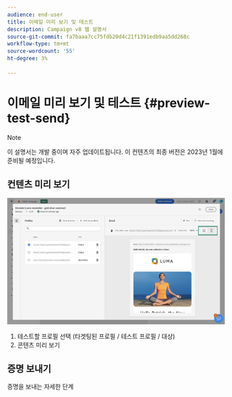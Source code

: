 ```yaml
---
audience: end-user
title: 이메일 미리 보기 및 테스트
description: Campaign v8 웹 설명서
source-git-commit: fa7baaa7cc75fdb20d4c21f1391edb9aa5dd268c
workflow-type: tm+mt
source-wordcount: '55'
ht-degree: 3%

---
```


# 이메일 미리 보기 및 테스트 {#preview-test-send}

>[!NOTE]
>
>이 설명서는 개발 중이며 자주 업데이트됩니다. 이 컨텐츠의 최종 버전은 2023년 1월에 준비될 예정입니다.

## 컨텐츠 미리 보기

<!--
Diff from AJO: 
preview: more features than AJO: preview using target population, test profiles or audience
-->

![](assets/preview.png)

1. 테스트할 프로필 선택 (타겟팅된 프로필 / 테스트 프로필 / 대상)
1. 콘텐츠 미리 보기

## 증명 보내기

증명을 보내는 자세한 단계

<!--
Diff from AJO: 
substitution, test profile
-->
